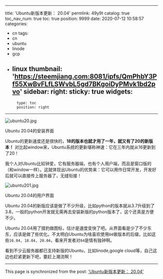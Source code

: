 
---
title: 'Ubuntu新版本更新： 20.04'
permlink: 49y9t
catalog: true
toc_nav_num: true
toc: true
position: 9999
date: 2020-07-12 10:58:57
categories:
- cn
tags:
- cn
- ubuntu
- linode
- gcp
- linux
thumbnail: 'https://steemjiang.com:8081/ipfs/QmPhbY3Pf55XwBvFLfLSWvbL5gd7BKgoiDyPMvk1bd2pvo'
sidebar:
    right:
        sticky: true
widgets:
    -
        type: toc
        position: right
---


![ubuntu20.jpg](https://steemjiang.com:8081/ipfs/QmPhbY3Pf55XwBvFLfLSWvbL5gd7BKgoiDyPMvk1bd2pvo)

Ubuntu 20.04的安装界面

Ubuntu的更新速度还是很快的，**18的版本也就才用了一年，就又有了20的新版本！** 对比起window来，Ubuntu系统的更新堪称神速：它在三年内就从16更新到了20！

我个人对Ubuntu比较钟爱，它有服务器端，也有个人用户端，而且是窗口版的（和window一样）。这就体现出Ubuntu的优势来：它可以用作日常开发，开发好后就可以直接传上服务器了，无缝衔接！

![ubuntu201.jpg](https://steemjiang.com:8081/ipfs/QmTu7UL3btoLiJm5NihhvXDwasiqum4M4VBSmhXQV5v7mD)

Ubuntu 20.04的用户界面

Ubuntu 20.04的新版应该是做了不少升级，比如python的版本就从3.7升级到了3.8，一般的python开发就无需再去安装新版的python版本了，这个还真是方便不少。

Ubuntu 20.04用了猎豹做图标，估计是速度变快了吧。从界面看是少了不少东东，应该是做了些优化。不太明白Ubuntu为啥喜欢使用`04`做版本的后缀，比如这些`16.04, 18.04, 20.04`，看来开发者对`04`是情有独钟啊。

看到不少云服务器都已支持新版的Ubuntu，比如linode,google cloud等，自己这边也赶紧更新下吧，要赶上潮流啊！


- - -

This page is synchronized from the post: ['Ubuntu新版本更新： 20.04'](https://steemit.com/@lemooljiang/49y9t)
